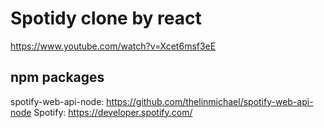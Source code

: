 # Spotidy clone by react

https://www.youtube.com/watch?v=Xcet6msf3eE

## npm packages

spotify-web-api-node: https://github.com/thelinmichael/spotify-web-api-node
Spotify: https://developer.spotify.com/

